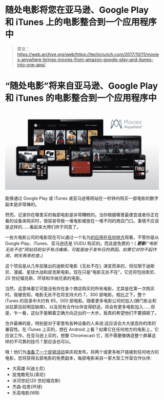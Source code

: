 # 随处电影将您在亚马逊、Google Play 和 iTunes 上的电影整合到一个应用程序 中

> 原文：<https://web.archive.org/web/https://techcrunch.com/2017/10/11/movies-anywhere-brings-movies-from-amazon-google-play-and-itunes-into-one-app/>

# “随处电影”将来自亚马逊、Google Play 和 iTunes 的电影整合到一个应用程序中

![](img/d5d79122728fcefe90670441fd4744aa.png)

能够通过 Google Play 或 iTunes 或亚马逊等网站在一秒钟内购买一部电影的数字副本是非常棒的。

然而，记录你在哪里买的每部电影是非常糟糕的。当你根据哪里最便宜或者你正在看的设备来购买时，很容易导致一堆电影被放在一堆不同的商店门口。事情不应该是这样的……看起来大牌们终于同意了。

一些大电影公司的电影现在可以通过一个名为[的应用在任何地方](https://web.archive.org/web/20230317210319/http://www.moviesanywhere.com/)观看，不管你是从 Google Play、iTunes、亚马逊还是 VUDU 购买的。而且是免费的！( ***更新:**“电影无处不在”网站目前似乎有点瘫痪，可能是由于发布日的原因。如果它对你不起作用，明天再来检查。*)

这个项目是从几年前推出的迪斯尼电影《无处不在》演变而来的，但仅限于迪斯尼、漫威、星球大战和皮克斯电影。现在只是“电影无处不在”，它还将包括索尼、20 世纪福克斯、环球和华纳兄弟的电影。

当然，这意味着它可能没有你在各个商店购买的所有电影，尤其是在第一次购买时。我被告知，电影无处不在将支持大约 7，300 部电影。相比之下，整个 iTunes 的目录中大约有 65，000 部电影。随着更多电影公司的加入(狮门影业和派拉蒙目前明显缺席)，以及现有合作伙伴变得舒适，将会有更多电影加入……但是，乍一看，这似乎是朝着正确方向迈出的一大步。我真的希望他们不要搞砸了。

也许最棒的是，特别是对于家里有各种设备的人来说:这应该会大大提高你的库的兼容性。在 iTunes 上买的，想在 Android 上看？如果它在任何地方的电影上，它应该工作。在亚马逊上买的，想要 Chromecast 它，而不需要像铸造整个屏幕这样的不可靠的技巧？那应该也可以。

哦！他们为[准备了一个促销活动](https://web.archive.org/web/20230317210319/http://www.moviesanywhere.com/launchoffer)来庆祝发布。将两个或更多帐户链接到任何地方的电影，您将获得五部电影的免费副本，每部电影来自一家大型工作室合作伙伴:

*   大英雄 6(迪士尼)
*   捉鬼敢死队(索尼)
*   冰河世纪(20 世纪福克斯)
*   杰森·伯恩(环球)
*   乐高电影(WB)
